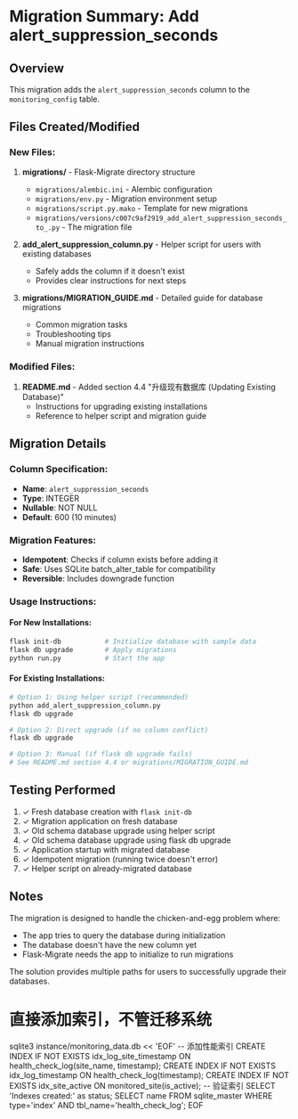 # Migration Summary: Add alert_suppression_seconds

## Overview
This migration adds the `alert_suppression_seconds` column to the `monitoring_config` table.

## Files Created/Modified

### New Files:
1. **migrations/** - Flask-Migrate directory structure
   - `migrations/alembic.ini` - Alembic configuration
   - `migrations/env.py` - Migration environment setup
   - `migrations/script.py.mako` - Template for new migrations
   - `migrations/versions/c007c9af2919_add_alert_suppression_seconds_to_.py` - The migration file

2. **add_alert_suppression_column.py** - Helper script for users with existing databases
   - Safely adds the column if it doesn't exist
   - Provides clear instructions for next steps

3. **migrations/MIGRATION_GUIDE.md** - Detailed guide for database migrations
   - Common migration tasks
   - Troubleshooting tips
   - Manual migration instructions

### Modified Files:
1. **README.md** - Added section 4.4 "升级现有数据库 (Updating Existing Database)"
   - Instructions for upgrading existing installations
   - Reference to helper script and migration guide

## Migration Details

### Column Specification:
- **Name**: `alert_suppression_seconds`
- **Type**: INTEGER
- **Nullable**: NOT NULL
- **Default**: 600 (10 minutes)

### Migration Features:
- **Idempotent**: Checks if column exists before adding it
- **Safe**: Uses SQLite batch_alter_table for compatibility
- **Reversible**: Includes downgrade function

### Usage Instructions:

#### For New Installations:
```bash
flask init-db           # Initialize database with sample data
flask db upgrade        # Apply migrations
python run.py           # Start the app
```

#### For Existing Installations:
```bash
# Option 1: Using helper script (recommended)
python add_alert_suppression_column.py
flask db upgrade

# Option 2: Direct upgrade (if no column conflict)
flask db upgrade

# Option 3: Manual (if flask db upgrade fails)
# See README.md section 4.4 or migrations/MIGRATION_GUIDE.md
```

## Testing Performed

1. ✓ Fresh database creation with `flask init-db`
2. ✓ Migration application on fresh database
3. ✓ Old schema database upgrade using helper script
4. ✓ Old schema database upgrade using flask db upgrade
5. ✓ Application startup with migrated database
6. ✓ Idempotent migration (running twice doesn't error)
7. ✓ Helper script on already-migrated database

## Notes

The migration is designed to handle the chicken-and-egg problem where:
- The app tries to query the database during initialization
- The database doesn't have the new column yet
- Flask-Migrate needs the app to initialize to run migrations

The solution provides multiple paths for users to successfully upgrade their databases.




# 直接添加索引，不管迁移系统
sqlite3 instance/monitoring_data.db << 'EOF'
-- 添加性能索引
CREATE INDEX IF NOT EXISTS idx_log_site_timestamp ON health_check_log(site_name, timestamp);
CREATE INDEX IF NOT EXISTS idx_log_timestamp ON health_check_log(timestamp);
CREATE INDEX IF NOT EXISTS idx_site_active ON monitored_site(is_active);
-- 验证索引
SELECT 'Indexes created:' as status;
SELECT name FROM sqlite_master WHERE type='index' AND tbl_name='health_check_log';
EOF